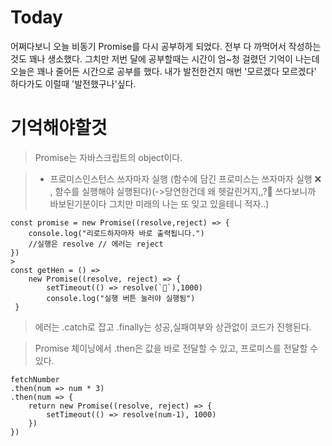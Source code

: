 
# Today
어쩌다보니 오늘 비동기 Promise를 다시 공부하게 되었다.
전부 다 까먹어서 작성하는것도 꽤나 생소했다. 그치만 저번 달에 공부할때는 시간이 엄~청 걸렸던 기억이 나는데 오늘은 꽤나 줄어든 시간으로 공부를 했다.
내가 발전한건지 매번 '모르겠다 모르겠다' 하다가도 이럴때 
'발전했구나'싶다.

# 기억해야할것

> Promise는 자바스크립트의 object이다.



> - 프로미스인스턴스 쓰자마자 실행 
(함수에 담긴 프로미스는 쓰자마자 실행 ❌ , 함수를 실행해야 실행된다)(->당연한건데 왜 헷갈린거지,,?🥲 쓰다보니까 바보된기분이다 그치만 미래의 나는 또 잊고 있을테니 적자..)
```
const promise = new Promise((resolve,reject) => {
	console.log("리로드하자마자 바로 출력됩니다.")
    //실행은 resolve // 에러는 reject
})
> 
const getHen = () => 
    new Promise((resolve, reject) => {
        setTimeout(() => resolve(`🐓`),1000)
        console.log("실행 버튼 눌러야 실행됨")
 }
```

> 에러는 .catch로 잡고 
.finally는 성공,실패여부와 상관없이 코드가 진행된다.

> Promise 체이닝에서 .then은 값을 바로 전달할 수 있고, 프로미스를 전달할 수 있다.
```
fetchNumber
.then(num => num * 3)
.then(num => {
    return new Promise((resolve, reject) => {
        setTimeout(() => resolve(num-1), 1000)
    })
})
```
